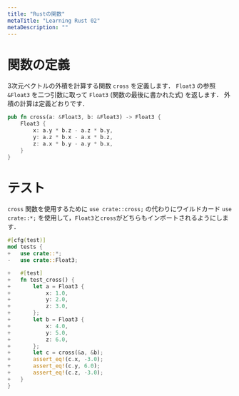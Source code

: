 ```yaml
---
title: "Rustの関数"
metaTitle: "Learning Rust 02"
metaDescription: ""
---
```


# 関数の定義

3次元ベクトルの外積を計算する関数 `cross` を定義します．
`Float3` の参照 `&Float3` を二つ引数に取って `Float3` (関数の最後に書かれた式) を返します．
外積の計算は定義どおりです．
```rust
pub fn cross(a: &Float3, b: &Float3) -> Float3 {
    Float3 {
        x: a.y * b.z - a.z * b.y,
        y: a.z * b.x - a.x * b.z,
        z: a.x * b.y - a.y * b.x,
    }
}
```

# テスト
`cross` 関数を使用するために `use crate::cross;` の代わりにワイルドカード `use crate::*;` を使用して，`Float3`と`cross`がどちらもインポートされるようにします．

```rust
#[cfg(test)]
mod tests {
+   use crate::*;
-   use crate::Float3;

+   #[test]
+   fn test_cross() {
+       let a = Float3 {
+           x: 1.0,
+           y: 2.0,
+           z: 3.0,
+       };
+       let b = Float3 {
+           x: 4.0,
+           y: 5.0,
+           z: 6.0,
+       };
+       let c = cross(&a, &b);
+       assert_eq!(c.x, -3.0);
+       assert_eq!(c.y, 6.0);
+       assert_eq!(c.z, -3.0);
+   }
}
```